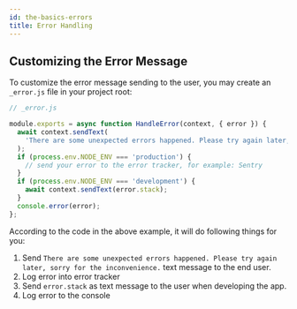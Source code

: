 ```yaml
---
id: the-basics-errors
title: Error Handling
---
```


## Customizing the Error Message

To customize the error message sending to the user, you may create an `_error.js` file in your project root:

```js
// _error.js

module.exports = async function HandleError(context, { error }) {
  await context.sendText(
    'There are some unexpected errors happened. Please try again later, sorry for the inconvenience.'
  );
  if (process.env.NODE_ENV === 'production') {
    // send your error to the error tracker, for example: Sentry
  }
  if (process.env.NODE_ENV === 'development') {
    await context.sendText(error.stack);
  }
  console.error(error);
};
```

According to the code in the above example, it will do following things for you:

1. Send `There are some unexpected errors happened. Please try again later, sorry for the inconvenience.` text message to the end user.
2. Log error into error tracker
3. Send `error.stack` as text message to the user when developing the app.
4. Log error to the console
